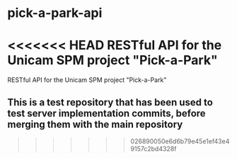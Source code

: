 # pick-a-park-api
<<<<<<< HEAD
RESTful API for the Unicam SPM project "Pick-a-Park"
=======
RESTful API for the Unicam SPM project "Pick-a-Park"

## This is a test repository that has been used to test server implementation commits, before merging them with the main repository
>>>>>>> 026890050e6d6b79e45e1ef43e49157c2bd4328f
